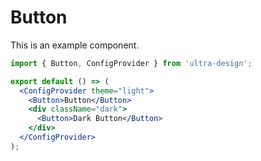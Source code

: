 # Button

This is an example component.

```jsx
import { Button, ConfigProvider } from 'ultra-design';

export default () => (
  <ConfigProvider theme="light">
    <Button>Button</Button>
    <div className="dark">
      <Button>Dark Button</Button>
    </div>
  </ConfigProvider>
);
```
